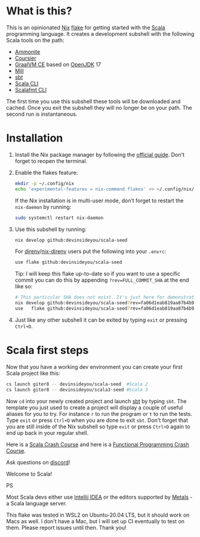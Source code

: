 # What is this?
This is an opinionated [Nix](https://nixos.org/) [flake](https://nixos.wiki/wiki/Flakes) for getting started with the [Scala](https://scala-lang.org/) programming language. It creates a development subshell with the following Scala tools on the path:

* [Ammonite](https://ammonite.io/)
* [Coursier](https://get-coursier.io/)
* [GraalVM CE](https://www.graalvm.org/) based on [OpenJDK](https://openjdk.org/) 17
* [Mill](https://com-lihaoyi.github.io/mill/mill/Intro_to_Mill.html)
* [sbt](https://www.scala-sbt.org/)
* [Scala CLI](https://scala-cli.virtuslab.org/)
* [Scalafmt CLI](https://scalameta.org/scalafmt/)

The first time you use this subshell these tools will be downloaded and cached. Once you exit the subshell they will no longer be on your path. The second run is instantaneous.

# Installation
1. Install the Nix package manager by following the [official guide](https://nixos.org/download.html). Don't forget to reopen the terminal.
1. Enable the flakes feature:

    ```bash
    mkdir -p ~/.config/nix
    echo 'experimental-features = nix-command flakes' >> ~/.config/nix/nix.conf
    ```
    If the Nix installation is in multi-user mode, don’t forget to restart the `nix-daemon` by running:
    ```bash
    sudo systemctl restart nix-daemon
    ```
1. Use this subshell by running:

    ```bash
    nix develop github:devinsideyou/scala-seed
    ```
    For [direnv](https://direnv.net/)/[nix-direnv](https://github.com/nix-community/nix-direnv) users put the following into your `.envrc`:
    ```bash
    use flake github:devinsideyou/scala-seed
    ```
    Tip: I will keep this flake up-to-date so if you want to use a specific commit you can do this by appending `?rev=FULL_COMMIT_SHA` at the end like so:
    ```bash
    # This particular SHA does not exist. It's just here for demonstration purposes
    nix develop github:devinsideyou/scala-seed?rev=fa06d1eab819aa87b4b9cedefb4b00ac8125335b # native
    use   flake github:devinsideyou/scala-seed?rev=fa06d1eab819aa87b4b9cedefb4b00ac8125335b # direnv
    ```
1. Just like any other subshell it can be exited by typing `exit` or pressing `Ctrl+D`.

# Scala first steps
Now that you have a working dev environment you can create your first Scala project like this:

```bash
cs launch giter8 -- devinsideyou/scala-seed  #Scala 2
cs launch giter8 -- devinsideyou/scala3-seed #Scala 3
```
Now `cd` into your newly created project and launch [sbt](https://www.scala-sbt.org/) by typing `sbt`. The template you just used to create a project will display a couple of useful aliases for you to try. For instance `r` to run the program or `t` to run the tests. Type `exit` or press `Ctrl+D` when you are done to exit `sbt`. Don't forget that you are still inside of the Nix subshell so type `exit` or press `Ctrl+D` again to end up back in your regular shell.

Here is a [Scala Crash Course](https://www.youtube.com/watch?v=-xRfJcwhy7A) and here is a [Functional Programming Crash Course](https://www.youtube.com/watch?v=XXkYBncbz0c).

Ask questions on [discord](http://discord.devinsideyou.com)!

Welcome to Scala!

PS

Most Scala devs either use [Intellij IDEA](https://www.jetbrains.com/help/idea/discover-intellij-idea-for-scala.html) or the editors supported by [Metals](https://scalameta.org/metals/) - a Scala language server.

This flake was tested in WSL2 on Ubuntu-20.04 LTS, but it should work on Macs as well. I don't have a Mac, but I will set up CI eventually to test on them. Please report issues until then. Thank you!
